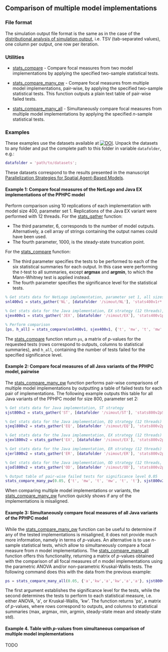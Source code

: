 ## Comparison of multiple model implementations

### File format

The simulation output file format is the same as in the case of the
[distributional analysis of simulation output](../simout), i.e. TSV 
(tab-separated values), one column per output, one row per iteration.

### Utilities

* [stats_compare](stats_compare.m) - Compare focal measures from two model 
implementations by applying the specified two-sample statistical tests.

* [stats_compare_many_pw](stats_compare_many_pw.m) - Compare focal measures from 
multiple model implementations, pair-wise, by applying the specified two-sample
statistical tests. This function outputs a plain text table of pair-wise failed
tests.

* [stats_compare_many_all](stats_compare_many_all.m) - Simultaneously compare 
focal measures from multiple model implementations by applying the specified 
_n_-sample statistical tests.

### Examples

These examples use the datasets available at 
[![DOI](https://zenodo.org/badge/doi/10.5281/zenodo.34049.svg)](http://dx.doi.org/10.5281/zenodo.34049).
Unpack the datasets to any folder and put the complete path to this 
folder in variable `datafolder`, e.g.:

```matlab
datafolder = 'path/to/datasets';
```

These datasets correspond to the results presented in the manuscript
[Parallelization Strategies for Spatial Agent-Based Models](http://arxiv.org/abs/1507.04047).

#### Example 1: Compare focal measures of the NetLogo and Java EX implementations of the PPHPC model

Perform comparison using 10 replications of each implementation with model size
400, parameter set 1. Replications of the Java EX variant were performed with 12
threads. For the [stats_gather](stats_gather.m) function:

* The third parameter, 6, corresponds to the number of model outputs. 
Alternatively, a cell array of strings containing the output names could have
been used.
* The fourth parameter, 1000, is the steady-state truncation point.

For the [stats_compare](stats_compare.m) function:

* The third parameter specifies the tests to be performed to each of the six
  statistical summaries for each output. In this case were performing the
  _t_-test to all summaries, except **argmax** and **argmin**, to which the
  Mann-Whitney test is applied instead.
* The fourth parameter specifies the significance level for the statistical
  tests.

```matlab
% Get stats data for NetLogo implementation, parameter set 1, all sizes
snl400v1 = stats_gather('NL', [datafolder '/simout/NL'], 'stats400v1r*.txt', 6, 1000);

% Get stats data for the Java implementation, EX strategy (12 threads), parameter set 1, all sizes
sjex400v1 = stats_gather('JEX', [datafolder '/simout/EX'], 'stats400v1pEXt12r*.txt', 6, 1000);

% Perform comparison
[ps, h_all] = stats_compare(snl400v1, sjex400v1, {'t', 'mw', 't', 'mw', 't', 't'}, 0.01);
```

The [stats_compare](stats_compare.m) function return `ps`, a matrix of 
_p_-values for the requested tests (rows correspond to outputs, columns to 
statistical summaries), and `h_all`, containing the number of tests failed for 
the specified significance level.

#### Example 2: Compare focal measures of all Java variants of the PPHPC model, pairwise

The [stats_compare_many_pw](stats_compare_many_pw.m) function performs pair-wise 
comparisons of multiple model implementations by outputting a table of failed 
tests for each pair of implementations. The following example outputs this table
for all Java variants of the PPHPC model for size 800, parameter set 2:

```matlab
% Get stats data for Java implementation, ST strategy
sjst800v2 = stats_gather('ST', [datafolder '/simout/ST'], 'stats800v2pSTr*.txt', 6, 2000);

% Get stats data for the Java implementation, EQ strategy (12 threads)
sjeql800v2 = stats_gather('EQ', [datafolder '/simout/EQ'], 'stats800v2pEQt12r*.txt', 6, 2000);

% Get stats data for the Java implementation, EX strategy (12 threads)
sjexl800v2 = stats_gather('EX', [datafolder '/simout/EX'], 'stats800v2pEXt12r*.txt', 6, 2000);

% Get stats data for the Java implementation, ER strategy (12 threads)
sjerl800v2 = stats_gather('ER', [datafolder '/simout/ER'], 'stats800v2pERt12r*.txt', 6, 2000);

% Get stats data for the Java implementation, OD strategy (12 threads, b = 500)
sjodl800v2 = stats_gather('OD', [datafolder '/simout/OD'], 'stats800v2pODb500t12r*.txt', 6, 2000);

% Output table of pair-wise failed tests for significance level 0.05
stats_compare_many_pw(0.05, {'t', 'mw', 't', 'mw', 't', 't'}, sjst800v2, sjeql800v2, sjexl800v2, sjerl800v2, sjodl800v2)
```

When comparing multiple model implementations or variants, the 
[stats_compare_many_pw](stats_compare_many_pw.m) function quickly shows if any
of the implementations is misaligned.

#### Example 3: Simultaneously compare focal measures of all Java variants of the PPHPC model

While the [stats_compare_many_pw](stats_compare_many_pw.m) function can be 
useful to determine if any of the tested implementations is misaligned, it
does not provide much more information, namely in terms of _p_-values. An
alternative is to use _n_-sample statistical tests, which allow to 
simultaneously compare a focal measure from _n_ model implementations. The
[stats_compare_many_all](stats_compare_many_all.m) function offers this
functionality, returning a matrix of _p_-values obtained with the comparison of
all focal measures of _n_ model implementations using the parametric ANOVA 
and/or non-parametric Kruskal-Wallis tests. The following command does this with
the data from the previous example:

```matlab
ps = stats_compare_many_all(0.05, {'a','kw','a','kw','a','a'}, sjst800v2, sjeql800v2, sjexl800v2, sjerl800v2, sjodl800v2);
```

The first argument establishes the significance level for the tests, while the
second determines the tests to perform to each statistical measure, i.e. either
ANOVA, 'a', or Kruskal-Wallis, 'kw'. The function returns 'ps', a matrix of
_p_-values, where rows correspond to outputs, and columns to statistical
summaries (max, argmax, min, argmin, steady-state mean and steady-state std).

#### Example 4. Table with _p_-values from simultaneous comparison of multiple model implementations

TODO

[siunitx]: https://www.ctan.org/pkg/siunitx
[ulem]: https://www.ctan.org/pkg/ulem
[multirow]: https://www.ctan.org/pkg/multirow
[booktabs]: https://www.ctan.org/pkg/booktabs

